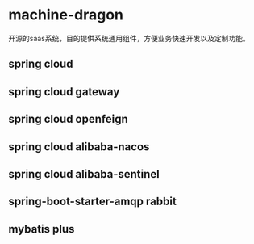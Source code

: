 # machine-dragon
开源的saas系统，目的提供系统通用组件，方便业务快速开发以及定制功能。

## spring cloud

## spring cloud gateway

## spring cloud openfeign

## spring cloud alibaba-nacos

## spring cloud alibaba-sentinel

## spring-boot-starter-amqp rabbit

## mybatis plus


